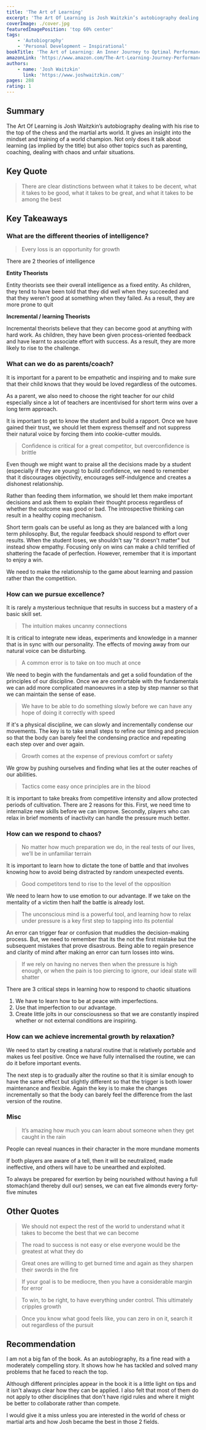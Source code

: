```yaml
---
title: 'The Art of Learning'
excerpt: 'The Art Of Learning is Josh Waitzkin’s autobiography dealing with his rise to the top of the chess and martial arts world. It gives an insight into the mindset and training of a world champion.'
coverImage: ./cover.jpg
featuredImagePosition: 'top 60% center'
tags:
    - 'Autobiography'
    - 'Personal Development — Inspirational'
bookTitle: 'The Art of Learning: An Inner Journey to Optimal Performance'
amazonLink: 'https://www.amazon.com/The-Art-Learning-Journey-Performance/dp/0743277465/'
authors:
    - name: 'Josh Waitzkin'
      link: 'https://www.joshwaitzkin.com/'
pages: 288
rating: 1
---
```


## Summary

The Art Of Learning is Josh Waitzkin’s autobiography dealing with his rise to the top of the chess and the martial arts world. It gives an insight into the mindset and training of a world champion. Not only does it talk about learning (as implied by the title) but also other topics such as parenting, coaching, dealing with chaos and unfair situations.

## Key Quote

> There are clear distinctions between what it takes to be decent, what it takes to be good, what it takes to be great, and what it takes to be among the best

## Key Takeaways

### What are the different theories of intelligence?

> Every loss is an opportunity for growth

There are 2 theories of intelligence

**Entity Theorists**

Entity theorists see their overall intelligence as a fixed entity. As children, they tend to have been told that they did well when they succeeded and that they weren't good at something when they failed. As a result, they are more prone to quit

**Incremental / learning Theorists**

Incremental theorists believe that they can become good at anything with hard work. As children, they have been given process-oriented feedback and have learnt to associate effort with success. As a result, they are more likely to rise to the challenge.

### What can we do as parents/coach?

It is important for a parent to be empathetic and inspiring and to make sure that their child knows that they would be loved regardless of the outcomes.

As a parent, we also need to choose the right teacher for our child especially since a lot of teachers are incentivised for short term wins over a long term approach.

It is important to get to know the student and build a rapport. Once we have gained their trust, we should let them express themself and not suppress their natural voice by forcing them into cookie-cutter moulds.

> Confidence is critical for a great competitor, but overconfidence is brittle

Even though we might want to praise all the decisions made by a student (especially if they are young) to build confidence, we need to remember that it discourages objectivity, encourages self-indulgence and creates a dishonest relationship.

Rather than feeding them information, we should let them make important decisions and ask them to explain their thought process regardless of whether the outcome was good or bad. The introspective thinking can result in a healthy coping mechanism.

Short term goals can be useful as long as they are balanced with a long term philosophy. But, the regular feedback should respond to effort over results. When the student loses, we shouldn't say "it doesn't matter" but instead show empathy. Focusing only on wins can make a child terrified of shattering the facade of perfection. However, remember that it is important to enjoy a win.

We need to make the relationship to the game about learning and passion rather than the competition.

### How can we pursue excellence?

It is rarely a mysterious technique that results in success but a mastery of a basic skill set.

> The intuition makes uncanny connections

It is critical to integrate new ideas, experiments and knowledge in a manner that is in sync with our personality. The effects of moving away from our natural voice can be disturbing.

> A common error is to take on too much at once

We need to begin with the fundamentals and get a solid foundation of the principles of our discipline. Once we are comfortable with the fundamentals we can add more complicated manoeuvres in a step by step manner so that we can maintain the sense of ease.

> We have to be able to do something slowly before we can have any hope of doing it correctly with speed

If it's a physical discipline, we can slowly and incrementally condense our movements. The key is to take small steps to refine our timing and precision so that the body can barely feel the condensing practice and repeating each step over and over again.

> Growth comes at the expense of previous comfort or safety

We grow by pushing ourselves and finding what lies at the outer reaches of our abilities.

> Tactics come easy once principles are in the blood

It is important to take breaks from competitive intensity and allow protected periods of cultivation. There are 2 reasons for this. First, we need time to internalize new skills before we can improve. Secondly, players who can relax in brief moments of inactivity can handle the pressure much better.

### How can we respond to chaos?

> No matter how much preparation we do, in the real tests of our lives, we’ll be in unfamiliar terrain

It is important to learn how to dictate the tone of battle and that involves knowing how to avoid being distracted by random unexpected events.

> Good competitors tend to rise to the level of the opposition

We need to learn how to use emotion to our advantage. If we take on the mentality of a victim then half the battle is already lost.

> The unconscious mind is a powerful tool, and learning how to relax under pressure is a key first step to tapping into its potential

An error can trigger fear or confusion that muddies the decision-making process. But, we need to remember that its the not the first mistake but the subsequent mistakes that prove disastrous. Being able to regain presence and clarity of mind after making an error can turn losses into wins.

> If we rely on having no nerves then when the pressure is high enough, or when the pain is too piercing to ignore, our ideal state will shatter

There are 3 critical steps in learning how to respond to chaotic situations

1. We have to learn how to be at peace with imperfections.
2. Use that imperfection to our advantage.
3. Create little jolts in our consciousness so that we are constantly inspired whether or not external conditions are inspiring.

### How can we achieve incremental growth by relaxation?

We need to start by creating a natural routine that is relatively portable and makes us feel positive. Once we have fully internalised the routine, we can do it before important events.

The next step is to gradually alter the routine so that it is similar enough to have the same effect but slightly different so that the trigger is both lower maintenance and flexible. Again the key is to make the changes incrementally so that the body can barely feel the difference from the last version of the routine.

### Misc

> It’s amazing how much you can learn about someone when they get caught in the rain

People can reveal nuances in their character in the more mundane moments

If both players are aware of a tell, then it will be neutralized, made ineffective, and others will have to be unearthed and exploited.

To always be prepared for exertion by being nourished without having a full stomach(and thereby dull our) senses, we can eat five almonds every forty-five minutes

## Other Quotes

> We should not expect the rest of the world to understand what it takes to become the best that we can become

> The road to success is not easy or else everyone would be the greatest at what they do

> Great ones are willing to get burned time and again as they sharpen their swords in the fire

> If your goal is to be mediocre, then you have a considerable margin for error

> To win, to be right, to have everything under control. This ultimately cripples growth

> Once you know what good feels like, you can zero in on it, search it out regardless of the pursuit

## Recommendation

I am not a big fan of the book. As an autobiography, its a fine read with a moderately compelling story. It shows how he has tackled and solved many problems that he faced to reach the top.

Although different principles appear in the book it is a little light on tips and it isn't always clear how they can be applied. I also felt that most of them do not apply to other disciplines that don't have rigid rules and where it might be better to collaborate rather than compete.

I would give it a miss unless you are interested in the world of chess or martial arts and how Josh became the best in those 2 fields.
